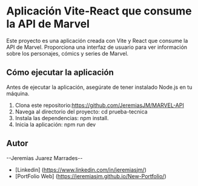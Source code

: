 # Aplicación Vite-React que consume la API de Marvel

Este proyecto es una aplicación creada con Vite y React que consume la API de Marvel. Proporciona una interfaz de usuario para ver información sobre los personajes, cómics y series de Marvel.

## Cómo ejecutar la aplicación

Antes de ejecutar la aplicación, asegúrate de tener instalado Node.js en tu máquina.

1. Clona este repositorio:https://github.com/JeremiasJM/MARVEL-API
2. Navega al directorio del proyecto: cd prueba-tecnica
3. Instala las dependencias: npm install.
4. Inicia la aplicación: npm run dev
 


## Autor
--Jeremias Juarez Marrades--
- [Linkedin] (https://www.linkedin.com/in/jeremiasjm/)
- [PortFolio Web] (https://jeremiasjm.github.io/New-Portfolio/)
